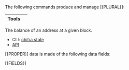 The following commands produce and manage [{PLURAL}]:

| Tools |     |
| ----- | --- |

The balance of an address at a given block.

* CLI: [chifra state](/docs/chifra/chainstate/#chifra-state)
* [API](/api#operation/chainstate-state)

[{PROPER}] data is made of the following data fields:

[{FIELDS}]
